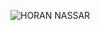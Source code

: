 ![HORAN NASSAR](https://user-images.githubusercontent.com/131902405/234701657-cd4061e3-fc8f-4093-aeb6-241f1a2282d5.png)
